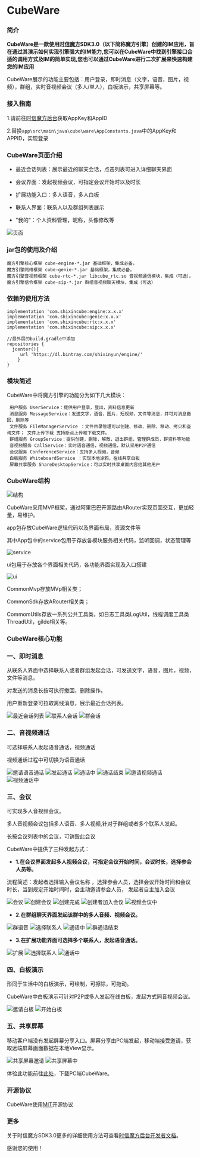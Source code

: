 # CubeWare

### 简介

**CubeWare是一款使用[时信魔方](https://www.shixincube.com/home)SDK3.0（以下简称魔方引擎）创建的IM应用，旨在通过其演示如何实现引擎强大的IM能力,您可以在CubeWare中找到引擎接口合适的调用方式及IM的简单实现,您也可以通过CubeWare进行二次扩展来快速构建您的IM应用**

CubeWare展示的功能主要包括：用户登录，即时消息（文字，语音，图片，视频），群组，实时音视频会议（多人/单人），白板演示，共享屏幕等。

### 接入指南

1.请前往[时信魔方后台](https://www.shixincube.com/home)获取AppKey和AppID

2.替换`app\src\main\java\cube\ware\AppConstants.java`中的AppKey和APPID，实现登录

### CubeWare页面介绍


- 最近会话列表：展示最近的聊天会话，点击列表可进入详细聊天界面

- 会议界面：发起视频会议，可指定会议开始时以及时长

- 扩展功能入口：多人语音，多人白板

- 联系人界面：联系人以及群组列表展示

- "我的"：个人资料管理，昵称，头像修改等

![页面](https://i.imgur.com/qhBwZ0S.png)

### jar包的使用及介绍

	魔方引擎核心框架 cube-engine-*.jar 基础框架，集成必备。
	魔方引擎网络框架 cube-genie-*.jar 基础框架，集成必备。
	魔方引擎音视频框架 cube-rtc-*.jar libcube_rtc.so 音视频通信模块，集成（可选）。
	魔方引擎信令框架 cube-sip-*.jar 群组音视频聊天模块，集成（可选）

### 依赖的使用方法

	implementation 'com.shixincube:engine:x.x.x'
    implementation 'com.shixincube:genie:x.x.x'
    implementation 'com.shixincube:rtc:x.x.x'
    implementation 'com.shixincube:sip:x.x.x'
	
	//最外层的build.gradle中添加
	repositories {
	  jcenter(){
	     url 'https://dl.bintray.com/shixinyun/engine/'
	    }
	}

### 模块简述

CubeWare中将魔方引擎的功能分为如下几大模块：

	 用户服务 UserService：提供用户登录，登出，资料信息更新
	 消息服务 MessageService：发送文字，语音，图片，短视频，文件等消息，并可对消息撤回，删除等 
	 文件服务 FileManagerService ：文件目录管理可以创建、修改、删除、移动、拷贝和查询文件； 文件上传下载 支持断点上传和下载文件。
	 群组服务 GroupService：提供创建，删除，解散，退出群组，管理群成员，群资料等功能
	 音视频服务 CallService：实时语音通信，视频通信，默认采用P2P通信
	 会议服务 ConferenceService：支持多人视频，音频
	 白板服务 WhiteboardService ：实现本地涂鸦，在线共享白板
	 屏幕共享服务 ShareDesktopService：可以实时共享桌面内容给其他用户

### CubeWare结构

![结构](https://i.imgur.com/9i359Qi.png)

CubeWare采用MVP框架，通过阿里巴巴开源路由ARouter实现页面交互，更加轻量，易维护。

app包存放CubeWare逻辑代码以及界面布局，资源文件等

其中App包中的service包用于存放各模块服务相关代码，监听回调，状态管理等

![service](https://i.imgur.com/Kr159Jz.png)

ui包用于存放各个界面相关代码，各功能界面实现及入口搭建

![ui](https://i.imgur.com/6Hrdw3e.png)

CommonMvp存放MVp相关类；

CommonSdk存放ARouter相关类；

CommomUtils存放一系列公共工具类，如日志工具类LogUtil，线程调度工具类ThreadUtil，gilde相关等。

### CubeWare核心功能

### 一、即时消息

从联系人界面中选择联系人或者群组发起会话，可发送文字，语音，图片，视频，文件等消息。

对发送的消息长按可执行撤回，删除操作。

用户重新登录可拉取离线消息，展示最近会话列表。

![最近会话列表](https://i.imgur.com/l7BG4df.png) ![联系人会话](https://i.imgur.com/aKmWV7e.png) ![群会话](https://i.imgur.com/dDNkAVu.png)


### 二、音视频通话
  
可选择联系人发起语音通话，视频通话

视频通话过程中可切换为语音通话

![邀请语音通话](https://i.imgur.com/n3FPdMj.png) ![发起通话](https://i.imgur.com/wjDJUJ3.png) ![通话中](https://i.imgur.com/ocF3RJw.png) ![通话结束](https://i.imgur.com/L5VZ6Qd.png) ![邀请视频通话](https://i.imgur.com/BCrkD93.png)
![视频通话中](https://i.imgur.com/BFNQaoL.png)

### 三、会议

可实现多人音视频会议。

多人音视频会议包括多人语音、多人视频,针对于群组或者多个联系人发起。

长按会议列表中的会议，可销毁此会议

CubeWare中提供了三种发起方式：

- **1.在会议界面发起多人视频会议，可指定会议开始时间，会议时长，选择参会人员等。**

流程简述：发起者选择输入会议名称 ，选择参会人员，选择会议开始时间和会议时长，当到规定开始时间时，会主动邀请参会人员， 发起者自主加入会议

![会议](https://i.imgur.com/gC2FVGY.png) ![创建会议](https://i.imgur.com/LKIiZmi.png) ![创建完成](https://i.imgur.com/dftS97h.png) ![创建者加入会议](https://i.imgur.com/di8Ul79.png) ![视频会议中](https://i.imgur.com/cs2StkJ.png)

- **2.在群组聊天界面发起该群中的多人音频、视频会议。**

![群语音](https://i.imgur.com/z6tLRpU.png) ![选择联系人](https://i.imgur.com/PksYKSU.png) ![通话中](https://i.imgur.com/DXNBs8p.png) ![群通话结束](https://i.imgur.com/OiEHYLa.png)

- **3.在扩展功能界面可选择多个联系人，发起语音通话。**

![扩展](https://i.imgur.com/Q3BtYnq.png) ![选择联系人](https://i.imgur.com/tRbSKch.png) ![通话中](https://i.imgur.com/lATFyw0.png)


### 四、白板演示

形同于生活中的白板演示，可绘制，可擦除，可拖动。

CubeWare中白板演示可针对P2P或多人发起在线白板，发起方式同音视频会议。

![邀请白板](https://i.imgur.com/W1FCaI3.png) ![开始白板](https://i.imgur.com/20XrXC9.png)


### 五、共享屏幕

移动客户端没有发起屏幕分享入口。屏幕分享由PC端发起，移动端接受邀请，获取远端屏幕画面数据在本地View显示。

![共享屏幕邀请](https://i.imgur.com/KtBUdi1.png) ![共享屏幕中](https://i.imgur.com/gGn1f1V.png)

体验此功能前往[此处](https://github.com/shixincube/CubeWare-Web)，下载PC端CubeWare。

### 开源协议

CubeWare使用[MIT](https://opensource.org/licenses/MIT)开源协议

### 更多

关于时信魔方SDK3.0更多的详细使用方法可查看[时信魔方后台开发者文档](https://www.shixincube.com/home#download)。

感谢您的使用！





